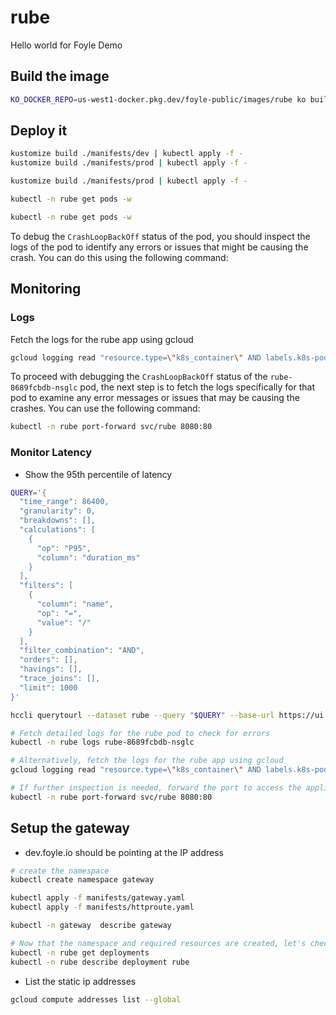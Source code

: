 # rube

Hello world for Foyle Demo

## Build the image

```bash {"id":"01JATZXXEKVEKSE44Z3PY1S45F","interactive":"true"}
KO_DOCKER_REPO=us-west1-docker.pkg.dev/foyle-public/images/rube ko build .
```

## Deploy it

```bash {"id":"01JAV0AB0THJFS20GKNWMXMN05","interactive":"true"}
kustomize build ./manifests/dev | kubectl apply -f -
kustomize build ./manifests/prod | kubectl apply -f -
```

```bash {"id":"01JAVQ4MPFX0G0E1A9RA1PEZWM","interactive":"true"}
kustomize build ./manifests/prod | kubectl apply -f -
```

```bash {"id":"01JAVQHJNJJE5XTY2B7HJJTC8P","interactive":"false"}
kubectl -n rube get pods -w
```

```bash {"id":"01JAV0B6T625Z5G4KM3WA4SPCN","interactive":"false"}
kubectl -n rube get pods -w
```

To debug the `CrashLoopBackOff` status of the pod, you should inspect the logs of the pod to identify any errors or issues that might be causing the crash. You can do this using the following command:

## Monitoring

### Logs

Fetch the logs for the rube app using gcloud

```bash {"id":"01JAV0FH9HF58VMYEWAJ7CKD5Z","interactive":"true"}
gcloud logging read "resource.type=\"k8s_container\" AND labels.k8s-pod/app=\"rube\" labels.k8s-pod/env=\"prod\"" --limit=100 --freshness=1h --format="table(severity,timestamp,jsonPayload.traceId,textPayload,jsonPayload.message)"
```

To proceed with debugging the `CrashLoopBackOff` status of the `rube-8689fcbdb-nsglc` pod, the next step is to fetch the logs specifically for that pod to examine any error messages or issues that may be causing the crashes. You can use the following command:

```bash
kubectl -n rube port-forward svc/rube 8080:80
```

### Monitor Latency

* Show the 95th percentile of latency

```bash
QUERY='{
  "time_range": 86400,
  "granularity": 0,
  "breakdowns": [],
  "calculations": [
    {
      "op": "P95",
      "column": "duration_ms"
    }
  ],
  "filters": [
    {
      "column": "name",
      "op": "=",
      "value": "/"
    }
  ],
  "filter_combination": "AND",
  "orders": [],
  "havings": [],
  "trace_joins": [],
  "limit": 1000
}'

hccli querytourl --dataset rube --query "$QUERY" --base-url https://ui.honeycomb.io/autobuilder/environments/prod --open
```

```bash {"id":"01JAWSAP5JEFGXDX3YN22Q89JW","interactive":"false"}
# Fetch detailed logs for the rube pod to check for errors
kubectl -n rube logs rube-8689fcbdb-nsglc

# Alternatively, fetch the logs for the rube app using gcloud
gcloud logging read "resource.type=\"k8s_container\" AND labels.k8s-pod/app=\"rube\" AND labels.k8s-pod/env=\"prod\"" --limit=100 --freshness=1h --format="table(severity,timestamp,jsonPayload.traceId,textPayload,jsonPayload.message)"

# If further inspection is needed, forward the port to access the application
kubectl -n rube port-forward svc/rube 8080:80
```

## Setup the gateway

* dev.foyle.io should be pointing at the IP address

```sh
# create the namespace
kubectl create namespace gateway
```

```bash {"id":"01JAVBT0TSW5X05QV13WTJDN6X","interactive":"true"}
kubectl apply -f manifests/gateway.yaml
kubectl apply -f manifests/httproute.yaml
```

```bash
kubectl -n gateway  describe gateway
```

```bash {"id":"01JAVCQ2EP3X6X8Z53R5HFJZSH","interactive":"false"}
# Now that the namespace and required resources are created, let's check the deployment status of the rube app.
kubectl -n rube get deployments
kubectl -n rube describe deployment rube
```

* List the static ip addresses

```bash {"id":"01JAVCDY7XDY2X58WPV8T6111R","interactive":"false"}
gcloud compute addresses list --global
```
